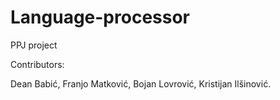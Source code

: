 Language-processor
==================

PPJ project

Contributors:

Dean Babić,
Franjo Matković,
Bojan Lovrović,
Kristijan Ilšinović.
